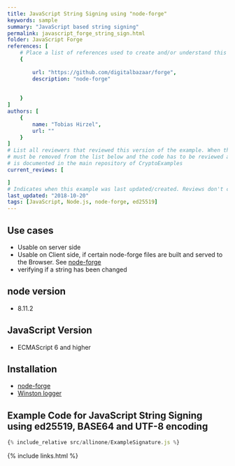 ```yaml
---
title: JavaScript String Signing using "node-forge"
keywords: sample
summary: "JavaScript based string signing"
permalink: javascript_forge_string_sign.html
folder: JavaScript Forge
references: [
    # Place a list of references used to create and/or understand this example.
    {
       
        url: "https://github.com/digitalbazaar/forge",
        description: "node-forge"
       
    
    }
]
authors: [
    {
        name: "Tobias Hirzel",
        url: ""
    }
]
# List all reviewers that reviewed this version of the example. When the example is updated all old reviews
# must be removed from the list below and the code has to be reviewed again. The complete review process
# is documented in the main repository of CryptoExamples
current_reviews: [

]
# Indicates when this example was last updated/created. Reviews don't change this.
last_updated: "2018-10-20"
tags: [JavaScript, Node.js, node-forge, ed25519]
---
```


## Use cases

- Usable on server side
- Usable on Client side, if certain node-forge files are built and served to the Browser. See [node-forge](https://github.com/digitalbazaar/forge")
- verifying if a string has been changed

## node version

- 8.11.2

## JavaScript Version

- ECMAScript 6 and higher

## Installation

- [node-forge](https://github.com/digitalbazaar/forge")
- [Winston logger](https://github.com/winstonjs/winston)

## Example Code for JavaScript String Signing using ed25519, BASE64 and UTF-8 encoding

```js
{% include_relative src/allinone/ExampleSignature.js %}
```

{% include links.html %}
